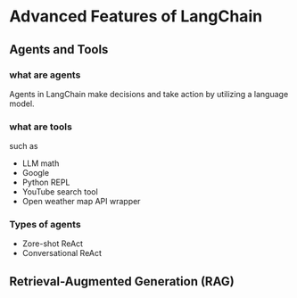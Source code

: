 # Advanced Features of LangChain

## Agents and Tools

### what are agents

Agents in LangChain make decisions and take action by utilizing a language model.

### what are tools

such as 

- LLM math
- Google
- Python REPL
- YouTube search tool
- Open weather map API wrapper

### Types of agents

- Zore-shot ReAct
- Conversational ReAct

## Retrieval-Augmented Generation (RAG)

